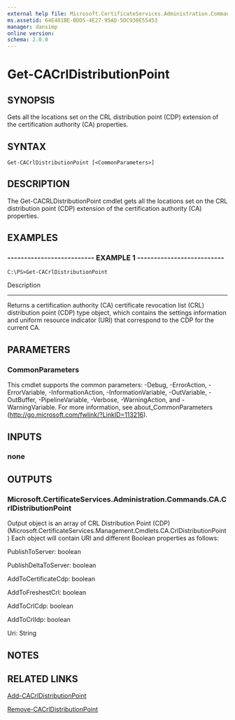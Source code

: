 ```yaml
---
external help file: Microsoft.CertificateServices.Administration.Commands.dll-Help.xml
ms.assetid: 64E481BE-BDD5-4E27-95AD-5DC930E55453
manager: dansimp
online version: 
schema: 2.0.0
---
```


# Get-CACrlDistributionPoint

## SYNOPSIS
Gets all the locations set on the CRL distribution point (CDP) extension of the certification authority (CA) properties.

## SYNTAX

```
Get-CACrlDistributionPoint [<CommonParameters>]
```

## DESCRIPTION
The Get-CACRLDistributionPoint cmdlet gets all the locations set on the CRL distribution point (CDP) extension of the certification authority (CA) properties.

## EXAMPLES

### -------------------------- EXAMPLE 1 --------------------------
```
C:\PS>Get-CACrlDistributionPoint
```

Description

-----------

Returns a certification authority (CA) certificate revocation list (CRL) distribution point (CDP) type object, which contains the settings information and uniform resource indicator (URI) that correspond to the CDP for the current CA.

## PARAMETERS

### CommonParameters
This cmdlet supports the common parameters: -Debug, -ErrorAction, -ErrorVariable, -InformationAction, -InformationVariable, -OutVariable, -OutBuffer, -PipelineVariable, -Verbose, -WarningAction, and -WarningVariable. For more information, see about_CommonParameters (http://go.microsoft.com/fwlink/?LinkID=113216).

## INPUTS

### none

## OUTPUTS

### Microsoft.CertificateServices.Administration.Commands.CA.CrlDistributionPoint
Output object is an array of CRL Distribution Point (CDP) (Microsoft.CertificateServices.Management.Cmdlets.CA.CrlDistributionPoint) Each object will contain URI and different Boolean properties as follows:

PublishToServer: boolean

PublishDeltaToServer: boolean

AddToCertificateCdp: boolean

AddToFreshestCrl: boolean

AddToCrlCdp: boolean

AddToCrlIdp: boolean

Uri: String

## NOTES

## RELATED LINKS

[Add-CACrlDistributionPoint](./Add-CACrlDistributionPoint.md)

[Remove-CACrlDistributionPoint](./Remove-CACrlDistributionPoint.md)

